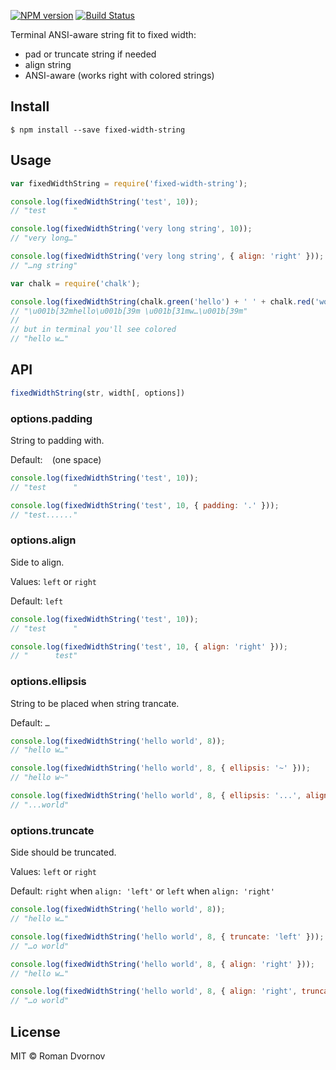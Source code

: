 [![NPM version](https://img.shields.io/npm/v/fixed-width-string.svg)](https://www.npmjs.com/package/fixed-width-string)
[![Build Status](https://travis-ci.org/lahmatiy/fixed-width-string.svg?branch=master)](https://travis-ci.org/lahmatiy/fixed-width-string)

Terminal ANSI-aware string fit to fixed width:

- pad or truncate string if needed
- align string
- ANSI-aware (works right with colored strings)

## Install

```
$ npm install --save fixed-width-string
```

## Usage

```js
var fixedWidthString = require('fixed-width-string');

console.log(fixedWidthString('test', 10));
// "test      "

console.log(fixedWidthString('very long string', 10));
// "very long…"

console.log(fixedWidthString('very long string', { align: 'right' }));
// "…ng string"

var chalk = require('chalk');

console.log(fixedWidthString(chalk.green('hello') + ' ' + chalk.red('world'), 8));
// "\u001b[32mhello\u001b[39m \u001b[31mw…\u001b[39m"
//
// but in terminal you'll see colored
// "hello w…"
```

## API

```js
fixedWidthString(str, width[, options])
```

### options.padding

String to padding with.

Default: ` ` (one space)

```js
console.log(fixedWidthString('test', 10));
// "test      "

console.log(fixedWidthString('test', 10, { padding: '.' }));
// "test......"
```

### options.align

Side to align.

Values: `left` or `right`

Default: `left`

```js
console.log(fixedWidthString('test', 10));
// "test      "

console.log(fixedWidthString('test', 10, { align: 'right' }));
// "      test"
```

### options.ellipsis

String to be placed when string trancate.

Default: `…`

```js
console.log(fixedWidthString('hello world', 8));
// "hello w…"

console.log(fixedWidthString('hello world', 8, { ellipsis: '~' }));
// "hello w~"

console.log(fixedWidthString('hello world', 8, { ellipsis: '...', align: 'right' }));
// "...world"
```

### options.truncate

Side should be truncated.

Values: `left` or `right`

Default: `right` when `align: 'left'` or `left` when `align: 'right'`

```js
console.log(fixedWidthString('hello world', 8));
// "hello w…"

console.log(fixedWidthString('hello world', 8, { truncate: 'left' }));
// "…o world"

console.log(fixedWidthString('hello world', 8, { align: 'right' }));
// "hello w…"

console.log(fixedWidthString('hello world', 8, { align: 'right', truncate: 'left' }));
// "…o world"
```

## License

MIT © Roman Dvornov
